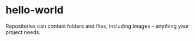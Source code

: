 hello-world
===========

Repositories can contain folders and files, including images – anything your project needs.
